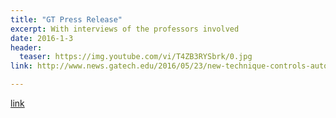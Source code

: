 ```yaml
---
title: "GT Press Release"
excerpt: With interviews of the professors involved
date: 2016-1-3
header:
  teaser: https://img.youtube.com/vi/T4ZB3RYSbrk/0.jpg
link: http://www.news.gatech.edu/2016/05/23/new-technique-controls-autonomous-vehicles-extreme-conditions

---
```


[link](#)
